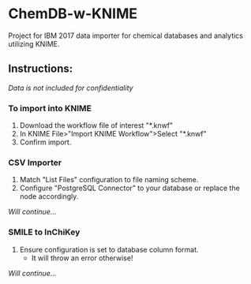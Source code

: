 # ChemDB-w-KNIME
Project for IBM 2017 data importer for chemical databases and analytics utilizing KNIME.

## Instructions:

*Data is not included for confidentiality*

### To import into KNIME
1. Download the workflow file of interest "*.knwf"
1. In KNIME File>"Import KNIME Workflow">Select "*.knwf"
1. Confirm import.

### CSV Importer

1. Match "List Files" configuration to file naming scheme. 
1. Configure "PostgreSQL Connector" to your database or replace the node accordingly.

*Will continue...*

### SMILE to InChiKey

1. Ensure configuration is set to database column format.
	* It will throw an error otherwise!

*Will continue...*
